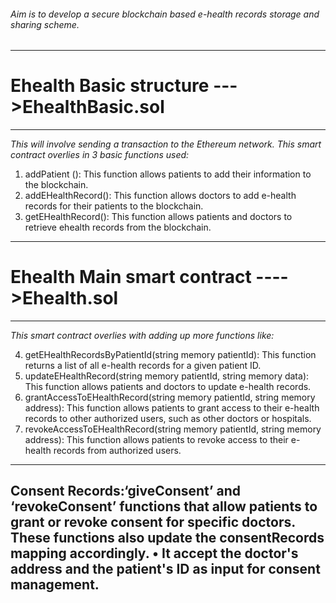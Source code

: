 ###### Aim is to develop a secure blockchain based e-health records storage and sharing scheme.<br>
---
# Ehealth Basic structure  --->EhealthBasic.sol<br>
---
*This will involve sending a transaction to the Ethereum network. This smart contract overlies in 3 basic functions used:*
<br>
1. addPatient (): This function allows patients to add their information to the blockchain. <br>
2. addEHealthRecord(): This function allows doctors to add e-health records for their patients to the blockchain. <br>
3. getEHealthRecord(): This function allows patients and doctors to retrieve ehealth records from the blockchain. 
---
# Ehealth Main smart contract ---->Ehealth.sol<br>
---
*This smart contract overlies with adding up more functions like:*<br>

4. getEHealthRecordsByPatientId(string memory patientId): This function returns a list of all e-health records for a given patient ID. <br>
5. updateEHealthRecord(string memory patientId, string memory data): This function allows patients and doctors to update e-health records.<br> 
6. grantAccessToEHealthRecord(string memory patientId, string memory address): This function allows patients to grant access to their e-health records to other authorized users, such as other doctors or hospitals. <br>
7. revokeAccessToEHealthRecord(string memory patientId, string memory address): This function allows patients to revoke access to their e-health records from authorized users.
---
**Consent Records:**‘giveConsent’ and ‘revokeConsent’ functions that allow patients to grant or revoke consent for specific doctors. These functions also update the consentRecords mapping accordingly. 
• It accept the doctor's address and the patient's ID as input for consent management.
---